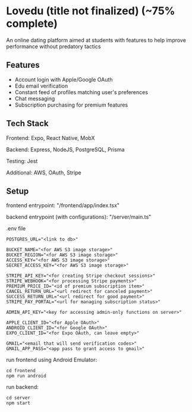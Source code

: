 # Lovedu (title not finalized) (~75% complete)

An online dating platform aimed at students with features to help improve performance without predatory tactics

## Features

- Account login with Apple/Google OAuth
- Edu email verification
- Constant feed of profiles matching user's preferences
- Chat messaging 
- Subscription purchasing for premium features


## Tech Stack

Frontend: Expo, React Native, MobX

Backend: Express, NodeJS, PostgreSQL, Prisma

Testing: Jest

Additional: AWS, OAuth, Stripe

## Setup

frontend entrypoint: "/frontend/app/index.tsx"

backend entrypoint (with configurations): "/server/main.ts" 

.env file

```
POSTGRES_URL="<link to db>"

BUCKET_NAME="<for AWS S3 image storage>"
BUCKET_REGION="<for AWS S3 image storage>"
ACCESS_KEY="<for AWS S3 image storage>"
SECRET_ACCESS_KEY="<for AWS S3 image storage>"

STRIPE_API_KEY="<for creating Stripe checkout sessions>"
STRIPE_WEBHOOK="<for processing Stripe payments>"
PREMIUM_PRICE_ID="<id of premium subscription item>"
CANCEL_RETURN_URL="<url redirect for canceled payment>"
SUCCESS_RETURN_URL="<url redirect for good payment>"
STRIPE_PAY_PORTAL="<url for managing subscription status>"

ADMIN_API_KEY="<key for accessing admin-only functions on server>"

APPLE_CLIENT_ID="<for Apple OAuth>"
ANDROID_CLIENT_ID="<for Google OAuth>"
EXPO_CLIENT_ID="<for Expo OAuth, can leave empty>"

GMAIL="<email that will send verification codes>"
GMAIL_APP_PASS="<app pass to grant access to gmail>"
```

run frontend using Android Emulator:
```
cd frontend 
npm run android
```

run backend:
```
cd server
npm start
```


